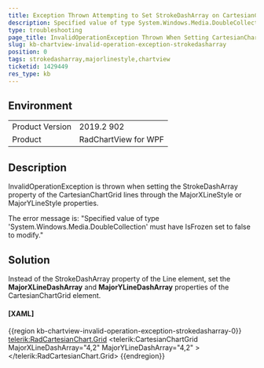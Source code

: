 ```yaml
---
title: Exception Thrown Attempting to Set StrokeDashArray on CartesianChartGrid
description: Specified value of type System.Windows.Media.DoubleCollection must have IsFrozen set to false to modify - occurs if you set StrokeDashArray property in MajorXLineStyle or MajorYLineStyle.
type: troubleshooting
page_title: InvalidOperationException Thrown When Setting CartesianChartGrid Line StrokeDashArray Property
slug: kb-chartview-invalid-operation-exception-strokedasharray
position: 0
tags: strokedasharray,majorlinestyle,chartview
ticketid: 1429449
res_type: kb
---
```


## Environment
<table>
	<tbody>
		<tr>
			<td>Product Version</td>
			<td>2019.2 902</td>
		</tr>
		<tr>
			<td>Product</td>
			<td>RadChartView for WPF</td>
		</tr>
	</tbody>
</table>

## Description

InvalidOperationException is thrown when setting the StrokeDashArray property of the CartesianChartGrid lines through the MajorXLineStyle or MajorYLineStyle properties. 

The error message is: "Specified value of type 'System.Windows.Media.DoubleCollection' must have IsFrozen set to false to modify."

## Solution

Instead of the StrokeDashArray property of the Line element, set the __MajorXLineDashArray__ and __MajorYLineDashArray__ properties of the CartesianChartGrid element.

#### __[XAML]__
{{region kb-chartview-invalid-operation-exception-strokedasharray-0}}
	<telerik:RadCartesianChart.Grid>
		<telerik:CartesianChartGrid MajorXLineDashArray="4,2" MajorYLineDashArray="4,2" >
	</telerik:RadCartesianChart.Grid>
{{endregion}}
